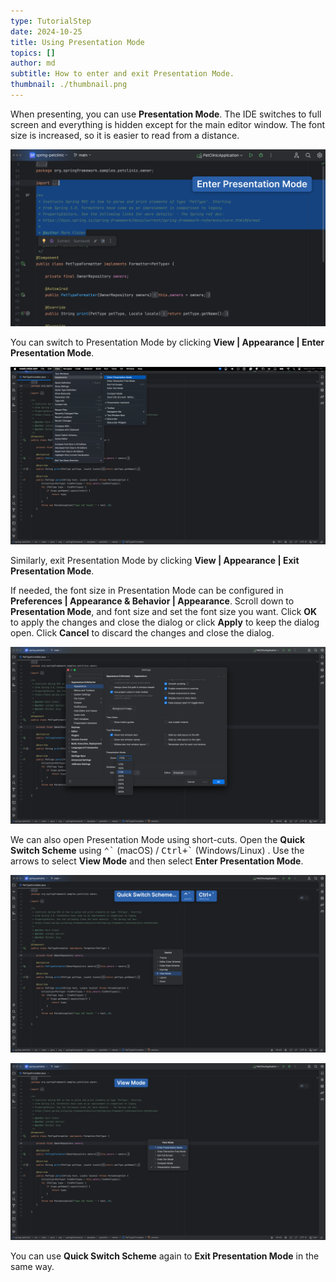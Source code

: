 ```yaml
---
type: TutorialStep
date: 2024-10-25
title: Using Presentation Mode
topics: []
author: md
subtitle: How to enter and exit Presentation Mode.
thumbnail: ./thumbnail.png
---
```


When presenting, you can use **Presentation Mode**. The IDE switches to full screen and everything is hidden except for the main editor window. The font size is increased, so it is easier to read from a distance.

![Presentation Mode](presentation-mode.png)

You can switch to Presentation Mode by clicking **View | Appearance | Enter Presentation Mode**.

![Enter Presentation Mode](enter-presentation-mode.png)

Similarly, exit Presentation Mode by clicking **View | Appearance | Exit Presentation Mode**.

If needed, the font size in Presentation Mode can be configured in **Preferences | Appearance & Behavior | Appearance**. Scroll down to **Presentation Mode**, and font size and set the font size you want. Click **OK** to apply the changes and close the dialog or click **Apply** to keep the dialog open. Click **Cancel** to discard the changes and close the dialog.

![Configure Presentation Mode Font size](presentation-mode-config-font-size.png)

We can also open Presentation Mode using short-cuts. Open the **Quick Switch Scheme** using <kbd>⌃\`</kbd> (macOS) / <kbd>Ctrl+\`</kbd> (Windows/Linux)
. Use the arrows to select **View Mode** and then select **Enter Presentation Mode**.

![Open Quick Switch Scheme - View Mode](qss-view-mode.png)

![Open Quick Switch Scheme - Enter Presentation Mode](qss-enter-presentation-mode.png)

You can use **Quick Switch Scheme** again to **Exit Presentation Mode** in the same way.

